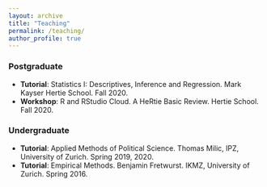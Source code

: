 ```yaml
---
layout: archive
title: "Teaching"
permalink: /teaching/
author_profile: true
---
```


### Postgraduate
* **Tutorial**: Statistics I: Descriptives, Inference and Regression. Mark Kayser Hertie School. Fall 2020.
* **Workshop**: R and RStudio Cloud. A HeRtie Basic Review. Hertie School. Fall 2020.

### Undergraduate
* **Tutorial**: Applied Methods of Political Science. Thomas Milic, IPZ, University of Zurich. Spring 2019, 2020.
* **Tutorial**: Empirical Methods. Benjamin Fretwurst. IKMZ, University of Zurich. Spring 2016.
